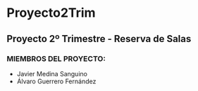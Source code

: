 # Proyecto2Trim
## Proyecto 2º Trimestre - Reserva de Salas

### MIEMBROS DEL PROYECTO:
+ Javier Medina Sanguino
+ Álvaro Guerrero Fernández


